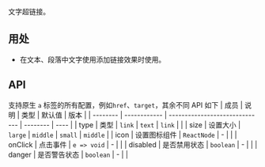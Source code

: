文字超链接。
## 用处
- 在文本、段落中文字使用添加链接效果时使用。
## API
支持原生 `a` 标签的所有配置，例如`href`、`target`，其余不同 API 如下
| 成员     | 说明         | 类型                           | 默认值   | 版本 |
| -------- | ------------ | ------------------------------ | -------- | ---- |
| type     | 类型         | `link` \| `text`               | `link`   |      |
| size     | 设置大小     | `large` \| `middle` \| `small` | `middle` |
| icon     | 设置图标组件 | `ReactNode`                    | -        |      |
| onClick  | 点击事件     | `e => void`                    | -        |      |
| disabled | 是否禁用状态 | `boolean`                      | -        |      |
| danger   | 是否警告状态 | `boolean`                      | -        |      |
